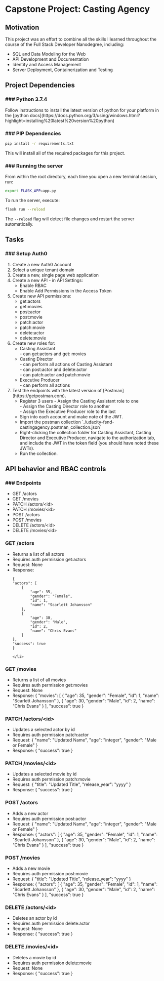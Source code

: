 <h1>Capstone Project: Casting Agency</h1>

<h2>Motivation</h2>

<p>This project was an effort to combine all the skills I learned throughout the course of the Full Stack Developer Nanodegree, including:</p>
<ul>
    <li>SQL and Data Modeling for the Web</li>
    <li>API Development and Documentation</li>
    <li>Identity and Access Management</li>
    <li>Server Deployment, Containerization and Testing</li>
</ul>

<h2>Project Dependencies</h2>

<h3>### Python 3.7.4</h3>
<p>
Follow instructions to install the latest version of python for your platform in the [python docs](https://docs.python.org/3/using/windows.html?highlight=installing%20latest%20version%20python)
</p>

<h3>### PIP Dependencies</h3>
<p>

```bash
pip install -r requirements.txt
```
This will install all of the required packages for this project.
</p>

<h3>### Running the server</h3>
<p>
From within the root directory, each time you open a new terminal session, run:

```bash
export FLASK_APP=app.py
```

To run the server, execute:

```bash
flask run --reload
```

The `--reload` flag will detect file changes and restart the server automatically.
</p>

<h2>Tasks</h2>

<h3>### Setup Auth0</h3>
<ol>
    <li>Create a new Auth0 Account</li>
    <li>Select a unique tenant domain</li>
    <li>Create a new, single page web application</li>
    <li>Create a new API
        - in API Settings:
            <ul>
                <li>Enable RBAC</li>
                <li>Enable Add Permissions in the Access Token</li>
            </ul>
    </li>
    <li>Create new API permissions:
        <ul>
            <li>get:actors</li>
            <li>get:movies</li>
            <li>post:actor</li>
            <li>post:movie</li>
            <li>patch:actor</li>
            <li>patch:movie</li>
            <li>delete:actor</li>
            <li>delete:movie</li>
        </ul>
    </li>
    <li>Create new roles for:
        <ul>
            <li>Casting Assistant<br/>
                - can get:actors and get: movies
            </li>
            <li>Casting Director<br/>
                - can perform all actions of Casting Assistant<br/>
                - can post:actor and delete:actor<br/>
                - can patch:actor and patch:movie<br/>
            </li>
            <li>Executive Producer<br/>
                - can perform all actions<br/>
            </li>
        </ul>
    </li>
    <li>Test the endpoints with the latest version of [Postman](https://getpostman.com). 
        <ul>
            <li>Register 3 users
             - Assign the Casting Assistant role to one<br/>
             - Assign the Casting Director role to another<br/>
             - Assign the Executive Producer role to the last
            <li>Sign into each account and make note of the JWT.
            <li>Import the postman collection 
                `./udacity-fsnd-castingagency.postman_collection.json`
            <li>Right-clicking the collection folder for Casting Assistant, Casting Director and Executive Producer, navigate to the authorization tab, and include the JWT in the token field (you should have noted these JWTs).
            <li>Run the collection.
        </ul>
    </li>
</ol>

<h2>API behavior and RBAC controls</h2>
<h3>### Endpoints</h3>
<ul>
    <li>GET /actors</li>
    <li>GET /movies</li>
    <li>PATCH /actors/&lt;id&gt;</li>
    <li>PATCH /movies/&lt;id&gt;</li>
    <li>POST /actors</li>
    <li>POST /movies</li>
    <li>DELETE /actors/&lt;id&gt;</li>
    <li>DELETE /movies/&lt;id&gt;</li>
</ul>

<h3>GET /actors</h3>
<ul>
    <li>Returns a list of all actors</li>
    <li>Requires auth permission get:actors</li>
    <li>Request: None</li>
    <li>Response:
    
    {
    "actors": [
        {
            "age": 35,
            "gender": "Female",
            "id": 1,
            "name": "Scarlett Johansson"
        },
        {
            "age": 30,
            "gender": "Male",
            "id": 2,
            "name": "Chris Evans"
        }
    ],
    "success": true
    }

    </li>
</ul>
<h3>GET /movies</h3>
<ul>
    <li>Returns a list of all movies</li>
    <li>Requires auth permission get:movies</li>
    <li>Request: None</li>
    <li>Response:
        {
        "movies": [
            {
                "age": 35,
                "gender": "Female",
                "id": 1,
                "name": "Scarlett Johansson"
            },
            {
                "age": 30,
                "gender": "Male",
                "id": 2,
                "name": "Chris Evans"
            }
        ],
        "success": true
        }
    </li>
</ul>
<h3>PATCH /actors/&lt;id&gt;</h3>
<ul>
    <li>Updates a selected actor by id</li>
    <li>Requires auth permission patch:actor</li>
    <li>Request: 
        {
            "name": "Updated Name",
            "age": "integer",
            "gender": "Male or Female"
        }
    </li>
    <li>Response:
        {
        "success": true
        }
    </li>
</ul>
<h3>PATCH /movies/&lt;id&gt;</h3>
<ul>
    <li>Updates a selected movie by id</li>
    <li>Requires auth permission patch:movie</li>
    <li>Request: 
        {
            "title": "Updated Title",
            "release_year": "yyyy"
        }
    </li>
    <li>Response:
        {
        "success": true
        }
    </li>
</ul>
<h3>POST /actors</h3>
<ul>
    <li>Adds a new actor</li>
    <li>Requires auth permission post:actor</li>
    <li>Request: 
        {
            "name": "Updated Name",
            "age": "integer",
            "gender": "Male or Female"
        }
    </li>
    <li>Response:
        {
        "actors": [
            {
                "age": 35,
                "gender": "Female",
                "id": 1,
                "name": "Scarlett Johansson"
            },
            {
                "age": 30,
                "gender": "Male",
                "id": 2,
                "name": "Chris Evans"
            }
        ],
        "success": true
        }
    </li>
</ul>
<h3>POST /movies</h3>
<ul>
    <li>Adds a new movie</li>
    <li>Requires auth permission post:movie</li>
    <li>Request: 
        {
            "title": "Updated Title",
            "release_year": "yyyy"
        }
    </li>
    <li>Response:
        {
        "actors": [
            {
                "age": 35,
                "gender": "Female",
                "id": 1,
                "name": "Scarlett Johansson"
            },
            {
                "age": 30,
                "gender": "Male",
                "id": 2,
                "name": "Chris Evans"
            }
        ],
        "success": true
        }
    </li>
</ul>
<h3>DELETE /actors/&lt;id&gt;</h3>
<ul>
    <li>Deletes an actor by id</li>
    <li>Requires auth permission delete:actor</li>
    <li>Request: None</li>
    <li>Response:
        {
        "success": true
        }
    </li>
</ul>
<h3>DELETE /movies/&lt;id&gt;</h3>
<ul>
    <li>Deletes a movie by id</li>
    <li>Requires auth permission delete:movie</li>
    <li>Request: None</li>
    <li>Response:
        {
        "success": true
        }
    </li>
</ul>